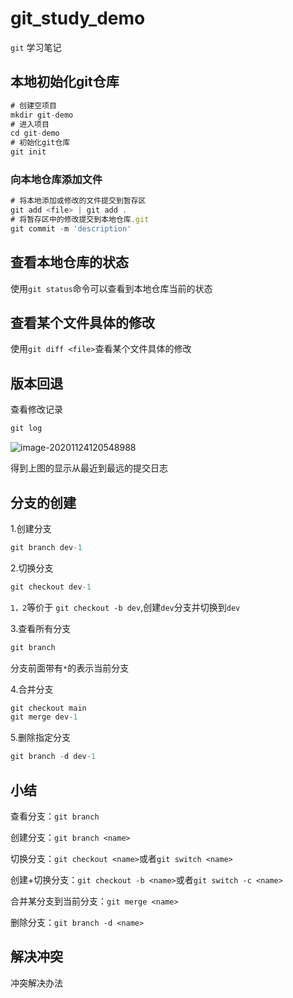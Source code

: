 # git_study_demo

`git` 学习笔记

## 本地初始化git仓库

```javascript
# 创建空项目
mkdir git-demo
# 进入项目
cd git-demo
# 初始化git仓库
git init
```

### 向本地仓库添加文件

```javascript
# 将本地添加或修改的文件提交到暂存区
git add <file> | git add .
# 将暂存区中的修改提交到本地仓库.git
git commit -m 'description'
```

## 查看本地仓库的状态
使用`git status`命令可以查看到本地仓库当前的状态

## 查看某个文件具体的修改

使用`git diff <file>`查看某个文件具体的修改

## 版本回退

查看修改记录

```javascript
git log
```

![image-20201124120548988](C:\Users\admin\AppData\Roaming\Typora\typora-user-images\image-20201124120548988.png)

得到上图的显示从最近到最远的提交日志



## 分支的创建

1.创建分支

```javascript
git branch dev-1
```

2.切换分支

```javascript
git checkout dev-1
```

`1，2`等价于 `git checkout -b dev`,创建`dev`分支并切换到`dev`

3.查看所有分支

```javascript
git branch
```

分支前面带有`*`的表示当前分支

4.合并分支

```javascript
git checkout main
git merge dev-1
```

5.删除指定分支

```javascript
git branch -d dev-1
```

## 小结

查看分支：`git branch`

创建分支：`git branch <name>`

切换分支：`git checkout <name>`或者`git switch <name>`

创建+切换分支：`git checkout -b <name>`或者`git switch -c <name>`

合并某分支到当前分支：`git merge <name>`

删除分支：`git branch -d <name>`

## 解决冲突

冲突解决办法
